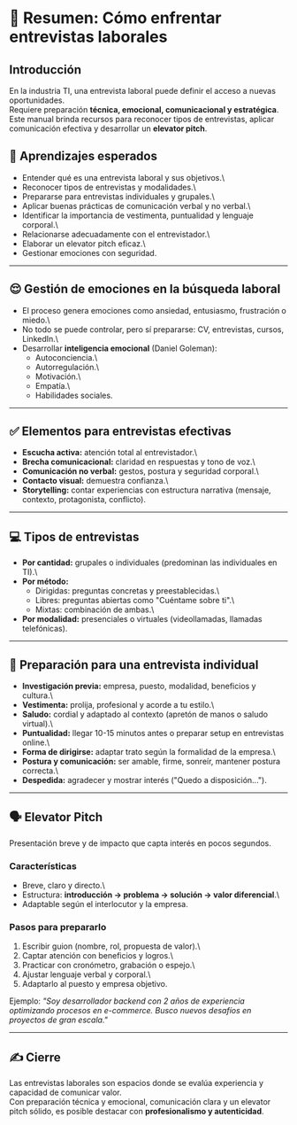 # 📘 Resumen: Cómo enfrentar entrevistas laborales

## Introducción

En la industria TI, una entrevista laboral puede definir el acceso a
nuevas oportunidades.\
Requiere preparación **técnica, emocional, comunicacional y
estratégica**.\
Este manual brinda recursos para reconocer tipos de entrevistas, aplicar
comunicación efectiva y desarrollar un **elevator pitch**.

## 🎯 Aprendizajes esperados

-   Entender qué es una entrevista laboral y sus objetivos.\
-   Reconocer tipos de entrevistas y modalidades.\
-   Prepararse para entrevistas individuales y grupales.\
-   Aplicar buenas prácticas de comunicación verbal y no verbal.\
-   Identificar la importancia de vestimenta, puntualidad y lenguaje
    corporal.\
-   Relacionarse adecuadamente con el entrevistador.\
-   Elaborar un elevator pitch eficaz.\
-   Gestionar emociones con seguridad.

------------------------------------------------------------------------

## 😌 Gestión de emociones en la búsqueda laboral

-   El proceso genera emociones como ansiedad, entusiasmo, frustración o
    miedo.\
-   No todo se puede controlar, pero sí prepararse: CV, entrevistas,
    cursos, LinkedIn.\
-   Desarrollar **inteligencia emocional** (Daniel Goleman):
    -   Autoconciencia.\
    -   Autorregulación.\
    -   Motivación.\
    -   Empatía.\
    -   Habilidades sociales.

------------------------------------------------------------------------

## ✅ Elementos para entrevistas efectivas

-   **Escucha activa:** atención total al entrevistador.\
-   **Brecha comunicacional:** claridad en respuestas y tono de voz.\
-   **Comunicación no verbal:** gestos, postura y seguridad corporal.\
-   **Contacto visual:** demuestra confianza.\
-   **Storytelling:** contar experiencias con estructura narrativa
    (mensaje, contexto, protagonista, conflicto).

------------------------------------------------------------------------

## 💻 Tipos de entrevistas

-   **Por cantidad:** grupales o individuales (predominan las
    individuales en TI).\
-   **Por método:**
    -   Dirigidas: preguntas concretas y preestablecidas.\
    -   Libres: preguntas abiertas como "Cuéntame sobre ti".\
    -   Mixtas: combinación de ambas.\
-   **Por modalidad:** presenciales o virtuales (videollamadas, llamadas
    telefónicas).

------------------------------------------------------------------------

## 👤 Preparación para una entrevista individual

-   **Investigación previa:** empresa, puesto, modalidad, beneficios y
    cultura.\
-   **Vestimenta:** prolija, profesional y acorde a tu estilo.\
-   **Saludo:** cordial y adaptado al contexto (apretón de manos o
    saludo virtual).\
-   **Puntualidad:** llegar 10-15 minutos antes o preparar setup en
    entrevistas online.\
-   **Forma de dirigirse:** adaptar trato según la formalidad de la
    empresa.\
-   **Postura y comunicación:** ser amable, firme, sonreír, mantener
    postura correcta.\
-   **Despedida:** agradecer y mostrar interés ("Quedo a
    disposición...").

------------------------------------------------------------------------

## 🗣 Elevator Pitch

Presentación breve y de impacto que capta interés en pocos segundos.

### Características

-   Breve, claro y directo.\
-   Estructura: **introducción → problema → solución → valor
    diferencial**.\
-   Adaptable según el interlocutor y la empresa.

### Pasos para prepararlo

1.  Escribir guion (nombre, rol, propuesta de valor).\
2.  Captar atención con beneficios y logros.\
3.  Practicar con cronómetro, grabación o espejo.\
4.  Ajustar lenguaje verbal y corporal.\
5.  Adaptarlo al puesto y empresa objetivo.

Ejemplo: *"Soy desarrollador backend con 2 años de experiencia
optimizando procesos en e-commerce. Busco nuevos desafíos en proyectos
de gran escala."*

------------------------------------------------------------------------

## ✍ Cierre

Las entrevistas laborales son espacios donde se evalúa experiencia y
capacidad de comunicar valor.\
Con preparación técnica y emocional, comunicación clara y un elevator
pitch sólido, es posible destacar con **profesionalismo y
autenticidad**.
